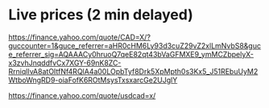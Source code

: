 # Live prices (2 min delayed)
https://finance.yahoo.com/quote/CAD=X/?guccounter=1&guce_referrer=aHR0cHM6Ly93d3cuZ29vZ2xlLmNvbS8&guce_referrer_sig=AQAAACy0hruoQ7qeE82qt43bVaGFMXE9_ymMCZbpelyX-x3zvhJnqddfvCx7XGY-69nK8ZC-RrniqlIvA8atOItfNf4RQlA4a00LOpbTyf8Drk5XpMpth0s3Kx5_J51REbuUyM2WtboWngRD9-oiaFofK6ROtMsysTxsxarcGe2UJglY

https://finance.yahoo.com/quote/usdcad=x/
